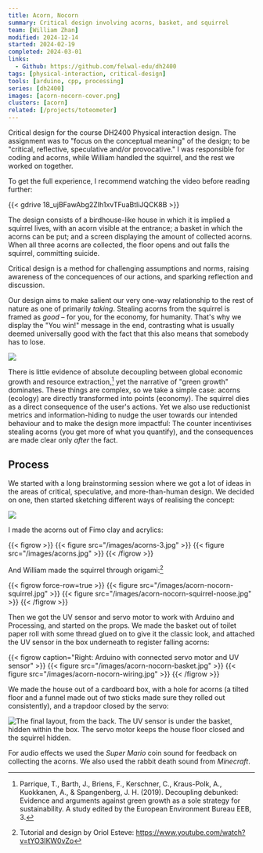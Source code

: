 ```yaml
---
title: Acorn, Nocorn
summary: Critical design involving acorns, basket, and squirrel
team: [William Zhan]
modified: 2024-12-14
started: 2024-02-19
completed: 2024-03-01
links:
  - Github: https://github.com/felwal-edu/dh2400
tags: [physical-interaction, critical-design]
tools: [arduino, cpp, processing]
series: [dh2400]
images: [acorn-nocorn-cover.png]
clusters: [acorn]
related: [/projects/toteometer]
---
```


Critical design for the course DH2400 Physical interaction design. The assignment was to "focus on the conceptual meaning" of the design; to be "critical, reflective, speculative and/or provocative." I was responsible for coding and acorns, while William handled the squirrel, and the rest we worked on together.

To get the full experience, I recommend watching the video before reading further:

{{< gdrive 18_ujBFawAbg2ZIh1xvTFuaBtliJQCK8B >}}

The design consists of a birdhouse-like house in which it is implied a squirrel lives, with an acorn visible at the entrance; a basket in which the acorns can be put; and a screen displaying the amount of collected acorns. When all three acorns are collected, the floor opens and out falls the squirrel, committing suicide.

Critical design is a method for challenging assumptions and norms, raising awareness of the concequences of our actions, and sparking reflection and discussion.

Our design aims to make salient our very one-way relationship to the rest of nature as one of primarily _taking_. Stealing acorns from the squirrel is framed as _good_ – for you, for the economy, for humanity. That's why we display the "You win!" message in the end, contrasting what is usually deemed universally good with the fact that this also means that somebody has to lose.

![](/images/acorn-nocorn-win.png)

There is little evidence of absolute decoupling between global economic growth and resource extraction,[^decouple] yet the narrative of "green growth" dominates. These things are complex, so we take a simple case: acorns (ecology) are directly transformed into points (economy). The squirrel dies as a direct consequence of the user's actions. Yet we also use reductionist metrics and information-hiding to nudge the user towards our intended behaviour and to make the design more impactful: The counter incentivises stealing acorns (you get more of what you quantify), and the consequences are made clear only _after_ the fact.

[^decouple]: Parrique, T., Barth, J., Briens, F., Kerschner, C., Kraus-Polk, A., Kuokkanen, A., & Spangenberg, J. H. (2019). Decoupling debunked: Evidence and arguments against green growth as a sole strategy for sustainability. A study edited by the European Environment Bureau EEB, 3.

## Process

We started with a long brainstorming session where we got a lot of ideas in the areas of critical, speculative, and more-than-human design. We decided on one, then started sketching different ways of realising the concept:

![](/images/acorn-nocorn-sketch.jpg)

I made the acorns out of Fimo clay and acrylics:

{{< figrow >}}
    {{< figure src="/images/acorns-3.jpg" >}}
    {{< figure src="/images/acorns.jpg" >}}
{{< /figrow >}}

[](/art/acorns)

And William made the squirrel through origami:[^origami]

{{< figrow force-row=true >}}
    {{< figure src="/images/acorn-nocorn-squirrel.jpg" >}}
    {{< figure src="/images/acorn-nocorn-squirrel-noose.jpg" >}}
{{< /figrow >}}

[^origami]: Tutorial and design by Oriol Esteve: https://www.youtube.com/watch?v=tYO3IKW0vZo

Then we got the UV sensor and servo motor to work with Arduino and Processing, and started on the props. We made the basket out of toilet paper roll with some thread glued on to give it the classic look, and attached the UV sensor in the box underneath to register falling acorns:

{{< figrow caption="Right: Arduino with connected servo motor and UV sensor" >}}
    {{< figure src="/images/acorn-nocorn-basket.jpg" >}}
    {{< figure src="/images/acorn-nocorn-wiring.jpg" >}}
{{< /figrow >}}

We made the house out of a cardboard box, with a hole for acorns (a tilted floor and a funnel made out of two sticks made sure they rolled out consistently), and a trapdoor closed by the servo:

![The final layout, from the back. The UV sensor is under the basket, hidden within the box. The servo motor keeps the house floor closed and the squirrel hidden.](/images/acorn-nocorn-back.jpg)

For audio effects we used the _Super Mario_ coin sound for feedback on collecting the acorns. We also used the rabbit death sound from _Minecraft_.
